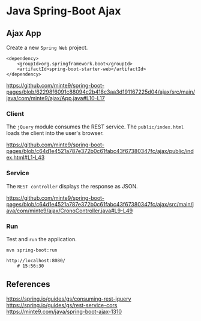 # Java Spring-Boot Ajax

## Ajax App

Create a new `Spring Web` project.

~~~
<dependency>
	<groupId>org.springframework.boot</groupId>
	<artifactId>spring-boot-starter-web</artifactId>
</dependency>
~~~

https://github.com/minte9/spring-boot-pages/blob/62298f6091c88094c2b418c3aa3d191167225d04/ajax/src/main/java/com/minte9/ajax/App.java#L10-L17

### Client

The `jQuery` module consumes the REST service.
The `public/index.html` loads the client into the user's browser.

https://github.com/minte9/spring-boot-pages/blob/c64d1e4521a787e372b0c61fabc43f67380347fc/ajax/public/index.html#L1-L43

### Service

The `REST controller` displays the response as JSON.

https://github.com/minte9/spring-boot-pages/blob/c64d1e4521a787e372b0c61fabc43f67380347fc/ajax/src/main/java/com/minte9/ajax/CronoController.java#L9-L49

### Run

Test and `run` the application.

~~~
mvn spring-boot:run

http://localhost:8080/
    # 15:56:30
~~~

## References

https://spring.io/guides/gs/consuming-rest-jquery  
https://spring.io/guides/gs/rest-service-cors  
https://minte9.com/java/spring-boot-ajax-1310
